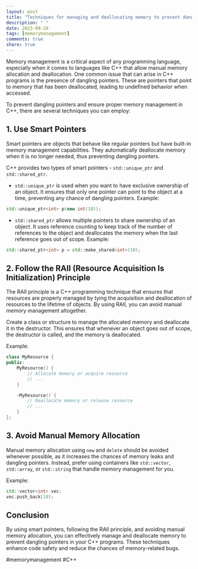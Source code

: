```yaml
---
layout: post
title: "Techniques for managing and deallocating memory to prevent dangling pointers in C++"
description: " "
date: 2023-09-28
tags: [memorymanagement]
comments: true
share: true
---
```


Memory management is a critical aspect of any programming language, especially when it comes to languages like C++ that allow manual memory allocation and deallocation. One common issue that can arise in C++ programs is the presence of dangling pointers. These are pointers that point to memory that has been deallocated, leading to undefined behavior when accessed.

To prevent dangling pointers and ensure proper memory management in C++, there are several techniques you can employ:

## 1. Use Smart Pointers

Smart pointers are objects that behave like regular pointers but have built-in memory management capabilities. They automatically deallocate memory when it is no longer needed, thus preventing dangling pointers.

C++ provides two types of smart pointers - `std::unique_ptr` and `std::shared_ptr`. 

- `std::unique_ptr` is used when you want to have exclusive ownership of an object. It ensures that only one pointer can point to the object at a time, preventing any chance of dangling pointers.
Example:
```cpp
std::unique_ptr<int> p(new int(10));
```

- `std::shared_ptr` allows multiple pointers to share ownership of an object. It uses reference counting to keep track of the number of references to the object and deallocates the memory when the last reference goes out of scope.
Example:
```cpp
std::shared_ptr<int> p = std::make_shared<int>(10);
```

## 2. Follow the RAII (Resource Acquisition Is Initialization) Principle

The RAII principle is a C++ programming technique that ensures that resources are properly managed by tying the acquisition and deallocation of resources to the lifetime of objects. By using RAII, you can avoid manual memory management altogether.

Create a class or structure to manage the allocated memory and deallocate it in the destructor. This ensures that whenever an object goes out of scope, the destructor is called, and the memory is deallocated.

Example:
```cpp
class MyResource {
public:
    MyResource() {
        // Allocate memory or acquire resource
        // ...
    }

    ~MyResource() {
        // Deallocate memory or release resource
        // ...
    }
};
```

## 3. Avoid Manual Memory Allocation

Manual memory allocation using `new` and `delete` should be avoided whenever possible, as it increases the chances of memory leaks and dangling pointers. Instead, prefer using containers like `std::vector`, `std::array`, or `std::string` that handle memory management for you.

Example:
```cpp
std::vector<int> vec;
vec.push_back(10);
```

## Conclusion

By using smart pointers, following the RAII principle, and avoiding manual memory allocation, you can effectively manage and deallocate memory to prevent dangling pointers in your C++ programs. These techniques enhance code safety and reduce the chances of memory-related bugs.

#memorymanagement #C++